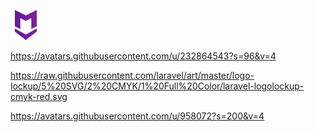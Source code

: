 ![alt text](https://github.com/adam-p/markdown-here/raw/master/src/common/images/icon48.png "Logo Title Text 1")

https://avatars.githubusercontent.com/u/232864543?s=96&v=4

https://raw.githubusercontent.com/laravel/art/master/logo-lockup/5%20SVG/2%20CMYK/1%20Full%20Color/laravel-logolockup-cmyk-red.svg

https://avatars.githubusercontent.com/u/958072?s=200&v=4
